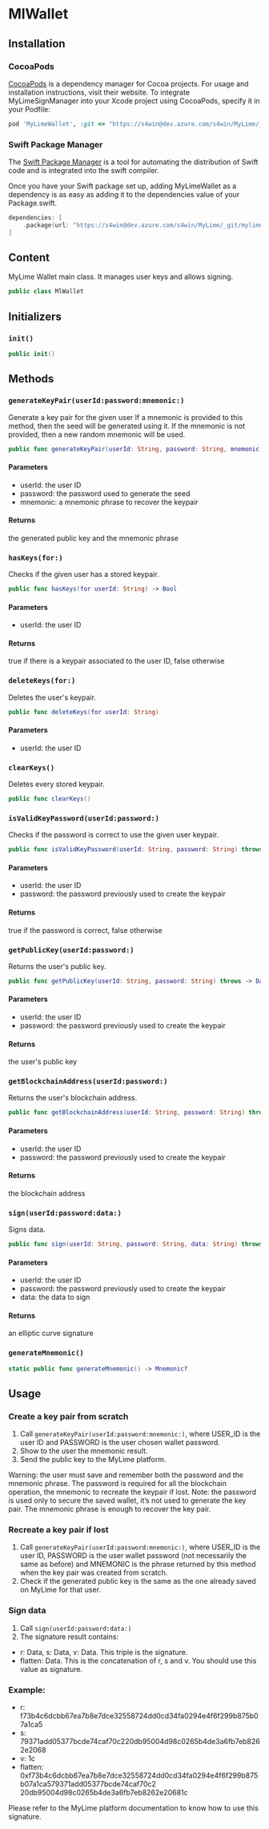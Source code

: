 # MlWallet

<a name="installation"/>

## Installation

### CocoaPods

[CocoaPods](https://cocoapods.org/) is a dependency manager for Cocoa projects. For usage and installation instructions, visit their website. To integrate MyLimeSignManager into your Xcode project using CocoaPods, specify it in your Podfile:

```ruby
pod 'MyLimeWallet', :git => "https://s4win@dev.azure.com/s4win/MyLime/_git/mylime-wallet-ios"
```

### Swift Package Manager

The [Swift Package Manager](https://swift.org/package-manager/) is a tool for automating the distribution of Swift code and is integrated into the swift compiler. 

Once you have your Swift package set up, adding MyLimeWallet as a dependency is as easy as adding it to the dependencies value of your Package.swift.

```swift
dependencies: [
    .package(url: "https://s4win@dev.azure.com/s4win/MyLime/_git/mylime-wallet-ios", from: "1.0.1")
]
```

## Content

MyLime Wallet main class. It manages user keys and allows signing.

``` swift
public class MlWallet 
```

## Initializers

### `init()`

``` swift
public init() 
```

## Methods

### `generateKeyPair(userId:password:mnemonic:)`

Generate a key pair for the given user
If a mnemonic is provided to this method, then the seed will be generated using it.
If the mnemonic is not provided, then a new random mnemonic will be used.

``` swift
public func generateKeyPair(userId: String, password: String, mnemonic: Mnemonic? = generateMnemonic()) throws -> (Data, Mnemonic) 
```

#### Parameters

  - userId: the user ID
  - password: the password used to generate the seed
  - mnemonic: a mnemonic phrase to recover the keypair

#### Returns

the generated public key and the mnemonic phrase

### `hasKeys(for:)`

Checks if the given user has a stored keypair.

``` swift
public func hasKeys(for userId: String) -> Bool 
```

#### Parameters

  - userId: the user ID

#### Returns

true if there is a keypair associated to the user ID, false otherwise

### `deleteKeys(for:)`

Deletes the user's keypair.

``` swift
public func deleteKeys(for userId: String) 
```

#### Parameters

  - userId: the user ID

### `clearKeys()`

Deletes every stored keypair.

``` swift
public func clearKeys() 
```

### `isValidKeyPassword(userId:password:)`

Checks if the password is correct to use the given user keypair.

``` swift
public func isValidKeyPassword(userId: String, password: String) throws -> Bool 
```

#### Parameters

  - userId: the user ID
  - password: the password previously used to create the keypair

#### Returns

true if the password is correct, false otherwise

### `getPublicKey(userId:password:)`

Returns the user's public key.

``` swift
public func getPublicKey(userId: String, password: String) throws -> Data 
```

#### Parameters

  - userId: the user ID
  - password: the password previously used to create the keypair

#### Returns

the user's public key

### `getBlockchainAddress(userId:password:)`

Returns the user's blockchain address.

``` swift
public func getBlockchainAddress(userId: String, password: String) throws -> String? 
```

#### Parameters

  - userId: the user ID
  - password: the password previously used to create the keypair

#### Returns

the blockchain address

### `sign(userId:password:data:)`

Signs data.

``` swift
public func sign(userId: String, password: String, data: String) throws -> MlEcSignature 
```

#### Parameters

  - userId: the user ID
  - password: the password previously used to create the keypair
  - data: the data to sign

#### Returns

an elliptic curve signature

### `generateMnemonic()`

``` swift
static public func generateMnemonic() -> Mnemonic? 
```

## Usage

### Create a key pair from scratch

1. Call `generateKeyPair(userId:password:mnemonic:)`, where USER_ID is the user ID and PASSWORD 
is the user chosen wallet password.
2. Show to the user the mnemonic result.
3. Send the public key to the MyLime platform.

Warning: the user must save and remember both the password and the mnemonic phrase. The password is
required for all the blockchain operation, the mnemonic to recreate the keypair if lost.
Note: the password is used only to secure the saved wallet, it’s not used to generate the key pair. The 
mnemonic phrase is enough to recover the key pair.

### Recreate a key pair if lost

1. Call `generateKeyPair(userId:password:mnemonic:)`, where USER_ID is the user ID, 
PASSWORD is the user wallet password (not necessarily the same as before) and MNEMONIC is 
the phrase returned by this method when the key pair was created from scratch.
2. Check if the generated public key is the same as the one already saved on MyLime for that user.

### Sign data

1. Call `sign(userId:password:data:)`
2. The signature result contains:
- r: Data, s: Data, v: Data. This triple is the signature.
- flatten: Data. This is the concatenation of r, s and v. You should use this value as 
signature. 

### Example:

- r: f73b4c6dcbb67ea7b8e7dce32558724dd0cd34fa0294e4f6f299b875b07a1ca5
- s: 79371add05377bcde74caf70c220db95004d98c0265b4de3a6fb7eb8262e2068
- v: 1c
- flatten: 
0xf73b4c6dcbb67ea7b8e7dce32558724dd0cd34fa0294e4f6f299b875b07a1ca579371add05377bcde74caf70c2
20db95004d98c0265b4de3a6fb7eb8262e20681c

Please refer to the MyLime platform documentation to know how to use this signature.
